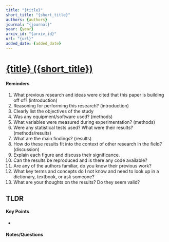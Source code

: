 ```yaml
---
title: "{title}"
short_title: "{short_title}"
authors: {authors}
journal: "{journal}"
year: {year}
arxiv_id: "{arxiv_id}"
url: "{url}"
added_date: {added_date}
---
```


# [{title} ({short_title})][{short_title}]

#### Reminders
1. What previous research and ideas were cited that this paper is building off of? (introduction)
2. Reasoning for performing this research? (introduction)
3. Clearly list the objectives of the study
4. Was any equipment/software used? (methods)
5. What variables were measured during experimentation? (methods)
6. Were any statistical tests used? What were their results? (methods/results)
7. What are the main findings? (results)
8. How do these results fit into the context of other research in the field? (discussion)
9. Explain each figure and discuss their significance.
10. Can the results be reproduced and is there any code available?
11. Are any of the authors familiar, do you know their previous work?
12. What key terms and concepts do I not know and need to look up in a dictionary, textbook, or ask someone?
13. What are your thoughts on the results? Do they seem valid?

## TLDR

#### Key Points

-


#### Notes/Questions

[{short_title}]: {url}
